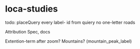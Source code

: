 # loca-studies

todo:
placeQuery every label- id from quiery
no one-letter roads

Attribution
Spec, docs

Extention-term after zoom?
Mountains? (mountain_peak_label)
